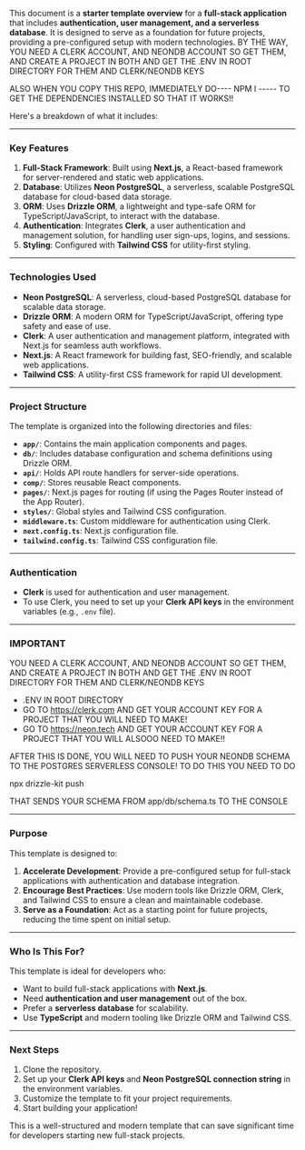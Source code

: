 This document is a **starter template overview** for a **full-stack application** that includes **authentication, user management, and a serverless database**. It is designed to serve as a foundation for future projects, providing a pre-configured setup with modern technologies. BY THE WAY, YOU NEED A CLERK ACCOUNT, AND NEONDB ACCOUNT SO GET THEM, AND CREATE A PROJECT IN BOTH AND GET THE .ENV IN ROOT DIRECTORY FOR THEM AND CLERK/NEONDB KEYS

ALSO WHEN YOU COPY THIS REPO, IMMEDIATELY DO---- NPM I ----- TO GET THE DEPENDENCIES INSTALLED SO THAT IT WORKS!!

 Here's a breakdown of what it includes:

---

### **Key Features**
1. **Full-Stack Framework**: Built using **Next.js**, a React-based framework for server-rendered and static web applications.
2. **Database**: Utilizes **Neon PostgreSQL**, a serverless, scalable PostgreSQL database for cloud-based data storage.
3. **ORM**: Uses **Drizzle ORM**, a lightweight and type-safe ORM for TypeScript/JavaScript, to interact with the database.
4. **Authentication**: Integrates **Clerk**, a user authentication and management solution, for handling user sign-ups, logins, and sessions.
5. **Styling**: Configured with **Tailwind CSS** for utility-first styling.

---

### **Technologies Used**
- **Neon PostgreSQL**: A serverless, cloud-based PostgreSQL database for scalable data storage.
- **Drizzle ORM**: A modern ORM for TypeScript/JavaScript, offering type safety and ease of use.
- **Clerk**: A user authentication and management platform, integrated with Next.js for seamless auth workflows.
- **Next.js**: A React framework for building fast, SEO-friendly, and scalable web applications.
- **Tailwind CSS**: A utility-first CSS framework for rapid UI development.

---

### **Project Structure**
The template is organized into the following directories and files:
- **`app/`**: Contains the main application components and pages.
- **`db/`**: Includes database configuration and schema definitions using Drizzle ORM.
- **`api/`**: Holds API route handlers for server-side operations.
- **`comp/`**: Stores reusable React components.
- **`pages/`**: Next.js pages for routing (if using the Pages Router instead of the App Router).
- **`styles/`**: Global styles and Tailwind CSS configuration.
- **`middleware.ts`**: Custom middleware for authentication using Clerk.
- **`next.config.ts`**: Next.js configuration file.
- **`tailwind.config.ts`**: Tailwind CSS configuration file.

---

### **Authentication**
- **Clerk** is used for authentication and user management.
- To use Clerk, you need to set up your **Clerk API keys** in the environment variables (e.g., `.env` file).

---

### **IMPORTANT**
YOU NEED A CLERK ACCOUNT, AND NEONDB ACCOUNT SO GET THEM, AND CREATE A PROJECT IN BOTH AND GET THE .ENV IN ROOT DIRECTORY FOR THEM AND CLERK/NEONDB KEYS
- .ENV IN ROOT DIRECTORY
- GO TO https://clerk.com AND GET YOUR ACCOUNT KEY FOR A PROJECT THAT YOU WILL NEED TO MAKE!
- GO TO https://neon.tech AND GET YOUR ACCOUNT KEY FOR A PROJECT THAT YOU WILL ALSOOO NEED TO MAKE!!

AFTER THIS IS DONE, YOU WILL NEED TO PUSH YOUR NEONDB SCHEMA TO THE POSTGRES SERVERLESS CONSOLE!
TO DO THIS YOU NEED TO DO

npx drizzle-kit push

THAT SENDS YOUR SCHEMA FROM app/db/schema.ts TO THE CONSOLE

---

### **Purpose**
This template is designed to:
1. **Accelerate Development**: Provide a pre-configured setup for full-stack applications with authentication and database integration.
2. **Encourage Best Practices**: Use modern tools like Drizzle ORM, Clerk, and Tailwind CSS to ensure a clean and maintainable codebase.
3. **Serve as a Foundation**: Act as a starting point for future projects, reducing the time spent on initial setup.

---

### **Who Is This For?**
This template is ideal for developers who:
- Want to build full-stack applications with **Next.js**.
- Need **authentication and user management** out of the box.
- Prefer a **serverless database** for scalability.
- Use **TypeScript** and modern tooling like Drizzle ORM and Tailwind CSS.

---

### **Next Steps**
1. Clone the repository.
2. Set up your **Clerk API keys** and **Neon PostgreSQL connection string** in the environment variables.
3. Customize the template to fit your project requirements.
4. Start building your application!

This is a well-structured and modern template that can save significant time for developers starting new full-stack projects.
